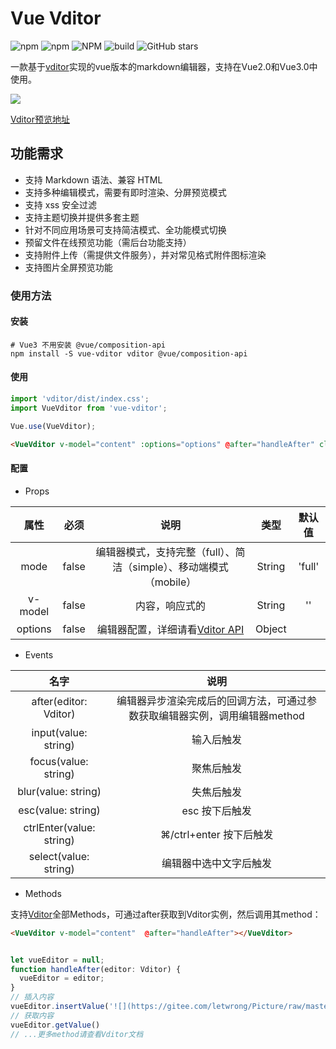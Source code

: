 # Vue Vditor

![npm](https://img.shields.io/npm/dt/vue-vditor)
![npm](https://img.shields.io/npm/v/vue-vditor)
![NPM](https://img.shields.io/npm/l/vue-vditor)
![build](https://travis-ci.com/BWrong/vue-vditor.svg?branch=main)
![GitHub stars](https://img.shields.io/github/stars/bwrong/vue-vditor?style=social)

一款基于[vditor](https://b3log.org/vditor/)实现的vue版本的markdown编辑器，支持在Vue2.0和Vue3.0中使用。

![](https://gitee.com/letwrong/Picture/raw/master/20210622175627.png)

[Vditor预览地址](https://ld246.com/guide/markdown)

## 功能需求
- 支持 Markdown 语法、兼容 HTML
- 支持多种编辑模式，需要有即时渲染、分屏预览模式
- 支持 xss 安全过滤
- 支持主题切换并提供多套主题
- 针对不同应用场景可支持简洁模式、全功能模式切换
- 预留文件在线预览功能（需后台功能支持）
- 支持附件上传（需提供文件服务），并对常见格式附件图标渲染
- 支持图片全屏预览功能

### 使用方法
#### 安装
```shell
# Vue3 不用安装 @vue/composition-api
npm install -S vue-vditor vditor @vue/composition-api
```
#### 使用
```js
import 'vditor/dist/index.css';
import VueVditor from 'vue-vditor';

Vue.use(VueVditor);
```
```html
<VueVditor v-model="content" :options="options" @after="handleAfter" class="editor"></VueVditor>
```

#### 配置

- Props

属性|必须|说明|类型|默认值
:---:|:---:|:---:|:---:|:---:
mode|false|编辑器模式，支持完整（full）、简洁（simple）、移动端模式（mobile）|String|'full'
v-model|false|内容，响应式的|String|''
options|false|编辑器配置，详细请看[Vditor API](https://ld246.com/article/1549638745630)|Object|

- Events

名字|说明
:---:|:---:
after(editor: Vditor)|编辑器异步渲染完成后的回调方法，可通过参数获取编辑器实例，调用编辑器method
input(value: string)|输入后触发
focus(value: string)|聚焦后触发
blur(value: string)|失焦后触发
esc(value: string)|esc 按下后触发
ctrlEnter(value: string)|⌘/ctrl+enter 按下后触发
select(value: string)|编辑器中选中文字后触发

- Methods

支持[Vditor](https://ld246.com/article/1549638745630)全部Methods，可通过after获取到Vditor实例，然后调用其method：
```html
<VueVditor v-model="content"  @after="handleAfter"></VueVditor>
```
```js

let vueEditor = null;
function handleAfter(editor: Vditor) {
  vueEditor = editor;
}
// 插入内容
vueEditor.insertValue('![](https://gitee.com/letwrong/Picture/raw/master/20210331155321.jpg)');
// 获取内容
vueEditor.getValue()
// ...更多method请查看Vditor文档
```